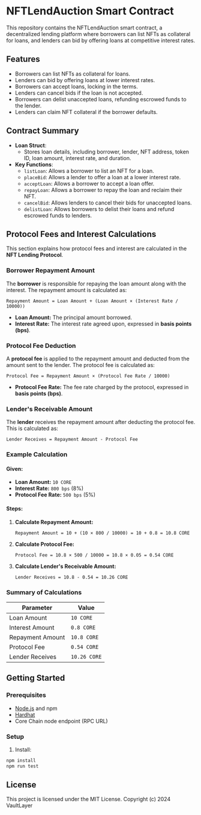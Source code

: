 # NFTLendAuction Smart Contract

This repository contains the NFTLendAuction smart contract, a decentralized lending platform where borrowers can list NFTs as collateral for loans, and lenders can bid by offering loans at competitive interest rates.

## Features
- Borrowers can list NFTs as collateral for loans.
- Lenders can bid by offering loans at lower interest rates.
- Borrowers can accept loans, locking in the terms.
- Lenders can cancel bids if the loan is not accepted.
- Borrowers can delist unaccepted loans, refunding escrowed funds to the lender.
- Lenders can claim NFT collateral if the borrower defaults.

## Contract Summary
- **Loan Struct**:
  - Stores loan details, including borrower, lender, NFT address, token ID, loan amount, interest rate, and duration.
- **Key Functions**:
  - `listLoan`: Allows a borrower to list an NFT for a loan.
  - `placeBid`: Allows a lender to offer a loan at a lower interest rate.
  - `acceptLoan`: Allows a borrower to accept a loan offer.
  - `repayLoan`: Allows a borrower to repay the loan and reclaim their NFT.
  - `cancelBid`: Allows lenders to cancel their bids for unaccepted loans.
  - `delistLoan`: Allows borrowers to delist their loans and refund escrowed funds to lenders.

## Protocol Fees and Interest Calculations

This section explains how protocol fees and interest are calculated in the **NFT Lending Protocol**.

### Borrower Repayment Amount

The **borrower** is responsible for repaying the loan amount along with the interest. The repayment amount is calculated as:

```
Repayment Amount = Loan Amount + (Loan Amount × (Interest Rate / 10000))
```

- **Loan Amount:** The principal amount borrowed.
- **Interest Rate:** The interest rate agreed upon, expressed in **basis points (bps)**.

### Protocol Fee Deduction

A **protocol fee** is applied to the repayment amount and deducted from the amount sent to the lender. The protocol fee is calculated as:

```
Protocol Fee = Repayment Amount × (Protocol Fee Rate / 10000)
```

- **Protocol Fee Rate:** The fee rate charged by the protocol, expressed in **basis points (bps)**.

### Lender's Receivable Amount

The **lender** receives the repayment amount after deducting the protocol fee. This is calculated as:

```
Lender Receives = Repayment Amount - Protocol Fee
```

### Example Calculation

#### Given:
- **Loan Amount:** `10 CORE`
- **Interest Rate:** `800 bps` (8%)
- **Protocol Fee Rate:** `500 bps` (5%)

#### Steps:
1. **Calculate Repayment Amount:**
   ```
   Repayment Amount = 10 + (10 × 800 / 10000) = 10 + 0.8 = 10.8 CORE
   ```

2. **Calculate Protocol Fee:**
   ```
   Protocol Fee = 10.8 × 500 / 10000 = 10.8 × 0.05 = 0.54 CORE
   ```

3. **Calculate Lender's Receivable Amount:**
   ```
   Lender Receives = 10.8 - 0.54 = 10.26 CORE
   ```

### Summary of Calculations

| **Parameter**         | **Value**   |
|------------------------|-------------|
| Loan Amount           | `10 CORE`   |
| Interest Amount       | `0.8 CORE`  |
| Repayment Amount      | `10.8 CORE` |
| Protocol Fee          | `0.54 CORE` |
| Lender Receives       | `10.26 CORE` |


## Getting Started
### Prerequisites
- [Node.js](https://nodejs.org/) and npm
- [Hardhat](https://hardhat.org/)
- Core Chain node endpoint (RPC URL)

### Setup
1. Install:
```bash
npm install
npm run test
```

## License

This project is licensed under the MIT License.
Copyright (c) 2024 VaultLayer
